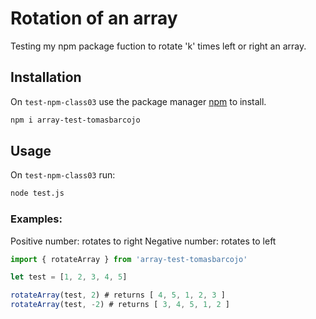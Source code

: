# Rotation of an array

Testing my npm package fuction to rotate 'k' times left or right an array.

## Installation

On `test-npm-class03` use the package manager [npm](https://docs.npmjs.com/) to install.

```bash
npm i array-test-tomasbarcojo
```

## Usage

On `test-npm-class03` run:

```bash
node test.js
```
### Examples:

Positive number: rotates to right
Negative number: rotates to left

```javascript
import { rotateArray } from 'array-test-tomasbarcojo'

let test = [1, 2, 3, 4, 5]

rotateArray(test, 2) # returns [ 4, 5, 1, 2, 3 ]
rotateArray(test, -2) # returns [ 3, 4, 5, 1, 2 ]
```